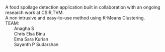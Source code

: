 A food spoilage detection application built in collaboration with an ongoing research work at CSIR,TVM.   
A non intrusive and easy-to-use method using K-Means Clustering.  
TEAM:   
&emsp;&emsp;Anagha S  
&emsp;&emsp;Chris Elsa Binu  
&emsp;&emsp;Ema Sara Kurian  
&emsp;&emsp;Sayanth P Sudarshan  

      
